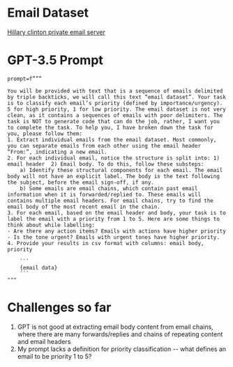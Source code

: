 # Email Dataset
[Hillary clinton private email server](https://raw.githubusercontent.com/Mithileysh/Email-Datasets/master/Hillary%20Clinton%20Datasets/Emails.csv)

# GPT-3.5 Prompt 
```
prompt=f”””

You will be provided with text that is a sequence of emails delimited by triple backticks, we will call this text “email dataset”. Your task is to classify each email’s priority (defined by importance/urgency). 5 for high priority, 1 for low priority. The email dataset is not very clean, as it contains a sequences of emails with poor delimiters. The task is NOT to generate code that can do the job, rather, I want you to complete the task. To help you, I have broken down the task for you, please follow them:
1. Extract individual emails from the email dataset. Most commonly, you can separate emails from each other using the email header “From:”, indicating a new email. 
2. For each individual email, notice the structure is split into: 1) email header  2) Email body. To do this, follow these substeps:
	a) Identify these structural components for each email. The email body will not have an explicit label. The body is the text following the subject, before the email sign-off, if any.
	b) Some emails are email chains, which contain past email information when it is forwarded/replied to. These emails will contains multiple email headers. For email chains, try to find the email body of the most recent email in the chain.
3. For each email, based on the email header and body, your task is to label the email with a priority from 1 to 5. Here are some things to think about while labelling:
- Are there any action items? Emails with actions have higher priority
- Is the tone urgent? Emails with urgent tones have higher priority.
4. Provide your results in csv format with columns: email body, priority 

	```
	{email data}
	```
"""
```

# Challenges so far
1. GPT is not good at extracting email body content from email chains, where there are many forwards/replies and chains of repeating content and email headers
2. My prompt lacks a definition for priority classification -- what defines an email to be priority 1 to 5?
